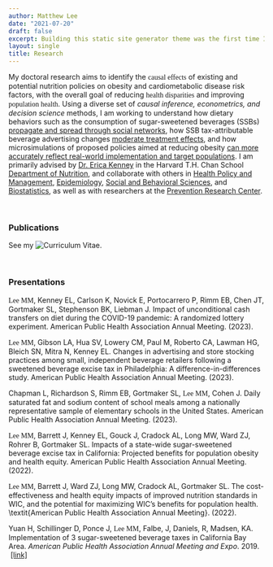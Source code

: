 ```yaml
---
author: Matthew Lee
date: "2021-07-20"
draft: false
excerpt: Building this static site generator theme was the first time I used an Atomic (or Functional) CSS system like Tachyons. It’s a design system that provides very small (which means fast) CSS modules that you can use in your HTML.
layout: single
title: Research
---
```


My doctoral research aims to identify the <span style="font-family:Metropolis-SB">causal effects</span> of existing and potential nutrition policies on obesity and cardiometabolic disease risk factors, with the overall goal of reducing <span style="font-family:Metropolis-SB">health disparities</span> and improving <span style="font-family:Metropolis-SB">population health</span>. Using a diverse set of *causal inference, econometrics, and decision science* methods, I am working to understand how dietary behaviors such as the consumption of sugar-sweetened beverages (SSBs) <u>propagate and spread through social networks</u>, how SSB tax-attributable beverage advertising changes <u>moderate treatment effects</u>, and how microsimulations of proposed policies aimed at reducing obesity <u>can more accurately reflect real-world implementation and target populations</u>. I am primarily advised by [Dr. Erica Kenney](https://www.hsph.harvard.edu/erica-kenney/) in the Harvard T.H. Chan School [Department of Nutrition](https://www.hsph.harvard.edu/nutrition/), and collaborate with others in [Health Policy and Management](https://www.hsph.harvard.edu/health-policy-and-management/), [Epidemiology](https://www.hsph.harvard.edu/epidemiology/), [Social and Behavioral Sciences](https://www.hsph.harvard.edu/social-and-behavioral-sciences/), and [Biostatistics](https://www.hsph.harvard.edu/biostatistics/), as well as with researchers at the [Prevention Research Center](https://www.hsph.harvard.edu/prc/). 

<br>

### Publications


See my ![Curriculum Vitae](https://docs.google.com/viewer?url=https://raw.github.com/leem26/CV/main/Resume.pdf).
 

<br>


### Presentations

<span style="font-family:Metropolis-SB">Lee MM</span>, Kenney EL, Carlson K, Novick E, Portocarrero P, Rimm EB, Chen JT, Gortmaker SL, Stephenson BK, Liebman J. Impact of unconditional cash transfers on diet during the COVID-19 pandemic: A randomized lottery experiment. American Public Health Association Annual Meeting. (2023).

<span style="font-family:Metropolis-SB">Lee MM</span>, Gibson LA, Hua SV, Lowery CM, Paul M, Roberto CA, Lawman HG, Bleich SN, Mitra N, Kenney EL. Changes in advertising and store stocking practices among small, independent beverage retailers following a sweetened beverage excise tax in Philadelphia: A difference-in-differences study. American Public Health Association Annual Meeting. (2023).

Chapman L, Richardson S, Rimm EB, Gortmaker SL, <span style="font-family:Metropolis-SB">Lee MM</span>, Cohen J. Daily saturated fat and sodium content of school meals among a nationally representative sample of elementary schools in the United States. American Public Health Association Annual Meeting. (2023).

<span style="font-family:Metropolis-SB">Lee MM</span>, Barrett J, Kenney EL, Gouck J, Cradock AL, Long MW, Ward ZJ, Rohrer B, Gortmaker SL. Impacts of a state-wide sugar-sweetened beverage excise tax in California: Projected benefits for population obesity and health equity. American Public Health Association Annual Meeting. (2022).

<span style="font-family:Metropolis-SB">Lee MM</span>, Barrett J, Ward ZJ, Long MW, Cradock AL, Gortmaker SL. The cost-effectiveness and health equity impacts of improved nutrition standards in WIC, and the potential for maximizing WIC’s benefits for population health. \textit{American Public Health Association Annual Meeting}. (2022).

Yuan H, Schillinger D, Ponce J, <span style="font-family:Metropolis-SB">Lee MM</span>, Falbe, J, Daniels, R, Madsen, KA. Implementation of 3 sugar-sweetened beverage taxes in California Bay Area. *American Public Health Association Annual Meeting and Expo*. 2019. &nbsp;[[link]](https://apha.confex.com/apha/2019/meetingapi.cgi/Paper/436505?filename=2019_Abstract436505.html&template=Word)





<br><br><br>






